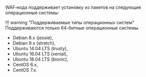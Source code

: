 WAF‑нода поддерживает установку из пакетов на следующие операционные системы:

!!! warning "Поддерживаемые типы операционных систем"
    Поддерживаются только 64-битные операционные системы.

* Debian 8.x (jessie),
* Debian 9.x (stretch),
* Ubuntu 14.04 LTS (trusty),
* Ubuntu 16.04 LTS (xenial),
* Ubuntu 18.04 LTS (bionic),
* CentOS 6.x,
* CentOS 7.x.
